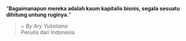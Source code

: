 "**Bagaimanapun mereka adalah kaum kapitalis bisnis, segala sesuatu dihitung untung ruginya.**"

> ~ _By Ary Yulistiana_  
Penulis dari Indonesia
